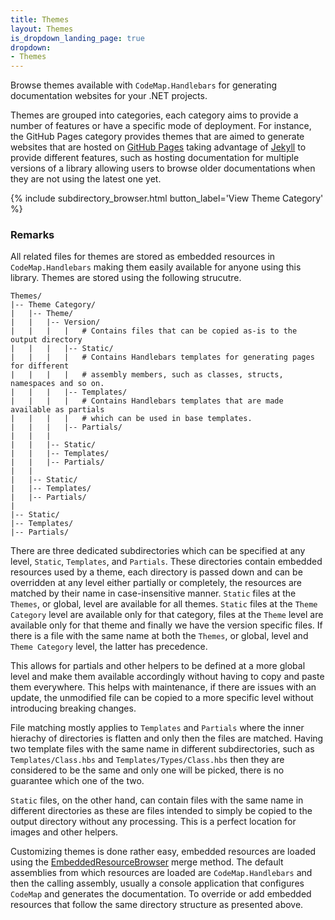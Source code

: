 ```yaml
---
title: Themes
layout: Themes
is_dropdown_landing_page: true
dropdown:
- Themes
---
```

Browse themes available with `CodeMap.Handlebars` for generating documentation websites for your .NET projects.

Themes are grouped into categories, each category aims to provide a number of features or have a specific mode of deployment. For instance, the GitHub Pages category provides themes that are aimed to generate websites that are hosted on <a href="https://pages.github.com/">GitHub Pages</a> taking advantage of <a href="https://jekyllrb.com/">Jekyll</a> to provide different features, such as hosting documentation for multiple versions of a library allowing users to browse older documentations when they are not using the latest one yet.

{% include subdirectory_browser.html button_label='View Theme Category' %}

### Remarks

All related files for themes are stored as embedded resources in `CodeMap.Handlebars` making them easily available for anyone using this library. Themes are stored using the following strucutre.

```
Themes/
|-- Theme Category/
|   |-- Theme/
|   |   |-- Version/
|   |   |   |   # Contains files that can be copied as-is to the output directory
|   |   |   |-- Static/
|   |   |   |   # Contains Handlebars templates for generating pages for different
|   |   |   |   # assembly members, such as classes, structs, namespaces and so on.
|   |   |   |-- Templates/
|   |   |   |   # Contains Handlebars templates that are made available as partials
|   |   |   |   # which can be used in base templates.
|   |   |   |-- Partials/
|   |   |
|   |   |-- Static/
|   |   |-- Templates/
|   |   |-- Partials/
|   |
|   |-- Static/
|   |-- Templates/
|   |-- Partials/
|
|-- Static/
|-- Templates/
|-- Partials/
```

There are three dedicated subdirectories which can be specified at any level, `Static`, `Templates`, and `Partials`. These directories contain embedded resources used by a theme, each directory is passed down and can be overridden at any level either partially or completely, the resources are matched by their name in case-insensitive manner. `Static` files at the `Themes`, or global, level are available for all themes. `Static` files at the `Theme Category` level are available only for that category, files at the `Theme` level are available only for that theme and finally we have the version specific files. If there is a file with the same name at both the `Themes`, or global, level and `Theme Category` level, the latter has precedence.

This allows for partials and other helpers to be defined at a more global level and make them available accordingly without having to copy and paste them everywhere. This helps with maintenance, if there are issues with an update, the unmodified file can be copied to a more specific level without introducing breaking changes.

File matching mostly applies to `Templates` and `Partials` where the inner hierachy of directories is flatten and only then the files are matched. Having two template files with the same name in different subdirectories, such as `Templates/Class.hbs` and `Templates/Types/Class.hbs` then they are considered to be the same and only one will be picked, there is no guarantee which one of the two.

`Static` files, on the other hand, can contain files with the same name in different directories as these are files intended to simply be copied to the output directory without any processing. This is a perfect location for images and other helpers.

Customizing themes is done rather easy, embedded resources are loaded using the [EmbeddedResourceBrowser](https://andrei15193.github.io/EmbeddedResourceBrowser/) merge method. The default assemblies from which resources are loaded are `CodeMap.Handlebars` and then the calling assembly, usually a console application that configures `CodeMap` and generates the documentation. To override or add embedded resources that follow the same directory structure as presented above.